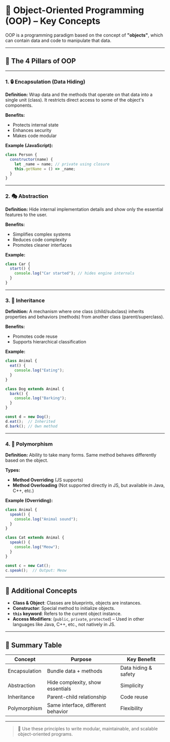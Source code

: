 # 📘 Object-Oriented Programming (OOP) – Key Concepts

OOP is a programming paradigm based on the concept of **"objects"**, which can contain data and code to manipulate that data.

---

## 🧱 The 4 Pillars of OOP

---

### 1. 🔒 Encapsulation (Data Hiding)
**Definition:** Wrap data and the methods that operate on that data into a single unit (class). It restricts direct access to some of the object's components.

**Benefits:**
- Protects internal state
- Enhances security
- Makes code modular

**Example (JavaScript):**
```js
class Person {
  constructor(name) {
    let _name = name; // private using closure
    this.getName = () => _name;
  }
}
```

---

### 2. 🎭 Abstraction
**Definition:** Hide internal implementation details and show only the essential features to the user.

**Benefits:**
- Simplifies complex systems
- Reduces code complexity
- Promotes cleaner interfaces

**Example:**
```js
class Car {
  start() {
    console.log("Car started"); // hides engine internals
  }
}
```

---

### 3. 🧬 Inheritance
**Definition:** A mechanism where one class (child/subclass) inherits properties and behaviors (methods) from another class (parent/superclass).

**Benefits:**
- Promotes code reuse
- Supports hierarchical classification

**Example:**
```js
class Animal {
  eat() {
    console.log("Eating");
  }
}

class Dog extends Animal {
  bark() {
    console.log("Barking");
  }
}

const d = new Dog();
d.eat();  // Inherited
d.bark(); // Own method
```

---

### 4. 🔁 Polymorphism
**Definition:** Ability to take many forms. Same method behaves differently based on the object.

**Types:**
- **Method Overriding** (JS supports)
- **Method Overloading** (Not supported directly in JS, but available in Java, C++, etc.)

**Example (Overriding):**
```js
class Animal {
  speak() {
    console.log("Animal sound");
  }
}

class Cat extends Animal {
  speak() {
    console.log("Meow");
  }
}

const c = new Cat();
c.speak();  // Output: Meow
```

---

## 🧩 Additional Concepts

- **Class & Object**: Classes are blueprints, objects are instances.
- **Constructor**: Special method to initialize objects.
- **`this` keyword**: Refers to the current object instance.
- **Access Modifiers**: (`public`, `private`, `protected`) – Used in other languages like Java, C++, etc., not natively in JS.

---

## 🧠 Summary Table

| Concept        | Purpose                          | Key Benefit          |
|----------------|----------------------------------|----------------------|
| Encapsulation  | Bundle data + methods            | Data hiding & safety |
| Abstraction    | Hide complexity, show essentials | Simplicity           |
| Inheritance    | Parent-child relationship        | Code reuse           |
| Polymorphism   | Same interface, different behavior | Flexibility         |

---

> 🔁 Use these principles to write modular, maintainable, and scalable object-oriented programs.